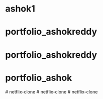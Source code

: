 # ashok1
# portfolio_ashokreddy
# portfolio_ashokreddy
# portfolio_ashok
#   n e t f l i x - c l o n e  
 #   n e t f l i x - c l o n e  
 #   n e t f l i x - c l o n e  
 